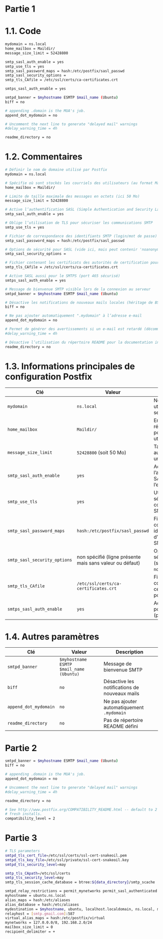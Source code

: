 # Partie 1

# 1.1. Code 

```bash
mydomain = ns.local
home_mailbox = Maildir/
message_size_limit = 52428800

smtp_sasl_auth_enable = yes
smtp_use_tls = yes
smtp_sasl_password_maps = hash:/etc/postfix/sasl_passwd
smtp_sasl_security_options = 
smtp_tls_CAfile = /etc/ssl/certs/ca-certificates.crt

smtps_sasl_auth_enable = yes

smtpd_banner = $myhostname ESMTP $mail_name (Ubuntu)
biff = no

# appending .domain is the MUA's job.
append_dot_mydomain = no

# Uncomment the next line to generate "delayed mail" warnings
#delay_warning_time = 4h

readme_directory = no
```

# 1.2. Commentaires


```bash
# Définir le nom de domaine utilisé par Postfix
mydomain = ns.local

# Spécifie où sont stockés les courriels des utilisateurs (au format Maildir)
home_mailbox = Maildir/

# Limite de taille maximale des messages en octets (ici 50 Mo)
message_size_limit = 52428800

# Active l’authentification SASL (Simple Authentication and Security Layer) pour l’envoi SMTP
smtp_sasl_auth_enable = yes

# Oblige l’utilisation de TLS pour sécuriser les communications SMTP
smtp_use_tls = yes

# Fichier de correspondance des identifiants SMTP (login/mot de passe)
smtp_sasl_password_maps = hash:/etc/postfix/sasl_passwd

# Options de sécurité pour SASL (vide ici, mais peut contenir 'noanonymous', etc.)
smtp_sasl_security_options = 

# Fichier contenant les certificats des autorités de certification pour valider TLS
smtp_tls_CAfile = /etc/ssl/certs/ca-certificates.crt

# Active SASL aussi pour le SMTPS (port 465 sécurisé)
smtps_sasl_auth_enable = yes

# Message de bienvenue SMTP visible lors de la connexion au serveur
smtpd_banner = $myhostname ESMTP $mail_name (Ubuntu)

# Désactive les notifications de nouveaux mails locales (héritage de BSD)
biff = no

# Ne pas ajouter automatiquement ".mydomain" à l’adresse e-mail
append_dot_mydomain = no

# Permet de générer des avertissements si un e-mail est retardé (décommenter pour activer)
#delay_warning_time = 4h

# Désactive l’utilisation du répertoire README pour la documentation intégrée
readme_directory = no
```



# 1.3. **Informations principales de configuration Postfix**

| Clé                             | Valeur                                                        | Description |
|----------------------------------|----------------------------------------------------------------|-------------|
| `mydomain`                       | `ns.local`                                                    | Nom de domaine utilisé par le serveur |
| `home_mailbox`                  | `Maildir/`                                                    | Emplacement du répertoire Maildir pour les utilisateurs |
| `message_size_limit`           | `52428800` (soit 50 Mo)                                       | Taille maximale autorisée pour un message |
| `smtp_sasl_auth_enable`        | `yes`                                                         | Active l’authentification SASL pour l’envoi SMTP |
| `smtp_use_tls`                 | `yes`                                                         | Utilise TLS pour sécuriser les connexions SMTP |
| `smtp_sasl_password_maps`      | `hash:/etc/postfix/sasl_passwd`                               | Fichier contenant les identifiants d’authentification SMTP |
| `smtp_sasl_security_options`   | non spécifié (ligne présente mais sans valeur ou défaut)      | Options de sécurité SASL (souvent `noanonymous`) |
| `smtp_tls_CAfile`              | `/etc/ssl/certs/ca-certificates.crt`                          | Fichier contenant les certificats CA pour valider TLS |
| `smtps_sasl_auth_enable`       | `yes`                                                         | Active SASL pour SMTPS (port 465) |



# 1.4. **Autres paramètres**

| Clé                             | Valeur                             | Description |
|----------------------------------|-------------------------------------|-------------|
| `smtpd_banner`                   | `$myhostname ESMTP $mail_name (Ubuntu)` | Message de bienvenue SMTP |
| `biff`                           | `no`                                | Désactive les notifications de nouveaux mails |
| `append_dot_mydomain`           | `no`                                | Ne pas ajouter automatiquement `.mydomain` |
| `readme_directory`              | `no`                                | Pas de répertoire README défini |


# Partie 2


```bash
smtpd_banner = $myhostname ESMTP $mail_name (Ubuntu)
biff = no

# appending .domain is the MUA's job.
append_dot_mydomain = no

# Uncomment the next line to generate "delayed mail" warnings
#delay_warning_time = 4h

readme_directory = no

# See http://www.postfix.org/COMPATIBILITY_README.html -- default to 2 on
# fresh installs.
compatibility_level = 2
```


# Partie 3


```bash
# TLS parameters
smtpd_tls_cert_file=/etc/ssl/certs/ssl-cert-snakeoil.pem
smtpd_tls_key_file=/etc/ssl/private/ssl-cert-snakeoil.key
smtpd_tls_security_level=may

smtp_tls_CApath=/etc/ssl/certs
smtp_tls_security_level=may
smtp_tls_session_cache_database = btree:${data_directory}/smtp_scache

smtpd_relay_restrictions = permit_mynetworks permit_sasl_authenticated defer_unauth_destination
myhostname = ubuntu.ns.local
alias_maps = hash:/etc/aliases
alias_database = hash:/etc/aliases
mydestination = $myhostname, ubuntu, localhost.localdomain, ns.local, mail.ns.local, localhost
relayhost = [smtp.gmail.com]:587
virtual_alias_maps = hash:/etc/postfix/virtual
mynetworks = 127.0.0.0/8, 192.168.2.0/24
mailbox_size_limit = 0
recipient_delimiter = +
```


